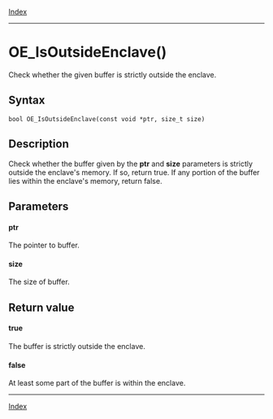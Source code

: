 [Index](index.md)

---
# OE_IsOutsideEnclave()

Check whether the given buffer is strictly outside the enclave.

## Syntax

    bool OE_IsOutsideEnclave(const void *ptr, size_t size)
## Description 

Check whether the buffer given by the **ptr** and **size** parameters is strictly outside the enclave's memory. If so, return true. If any portion of the buffer lies within the enclave's memory, return false.



## Parameters

#### ptr

The pointer to buffer.

#### size

The size of buffer.

## Return value

#### true

The buffer is strictly outside the enclave.

#### false

At least some part of the buffer is within the enclave.

---
[Index](index.md)


